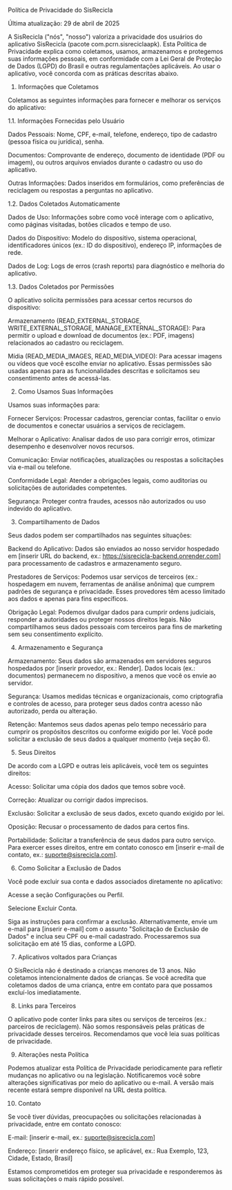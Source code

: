 Política de Privacidade do SisRecicla

Última atualização: 29 de abril de 2025

A SisRecicla ("nós", "nosso") valoriza a privacidade dos usuários do aplicativo SisRecicla (pacote com.pcrn.sisreciclaapk). Esta Política de Privacidade explica como coletamos, usamos, armazenamos e protegemos suas informações pessoais, em conformidade com a Lei Geral de Proteção de Dados (LGPD) do Brasil e outras regulamentações aplicáveis. Ao usar o aplicativo, você concorda com as práticas descritas abaixo.

1. Informações que Coletamos

Coletamos as seguintes informações para fornecer e melhorar os serviços do aplicativo:

1.1. Informações Fornecidas pelo Usuário





Dados Pessoais: Nome, CPF, e-mail, telefone, endereço, tipo de cadastro (pessoa física ou jurídica), senha.



Documentos: Comprovante de endereço, documento de identidade (PDF ou imagem), ou outros arquivos enviados durante o cadastro ou uso do aplicativo.



Outras Informações: Dados inseridos em formulários, como preferências de reciclagem ou respostas a perguntas no aplicativo.

1.2. Dados Coletados Automaticamente





Dados de Uso: Informações sobre como você interage com o aplicativo, como páginas visitadas, botões clicados e tempo de uso.



Dados do Dispositivo: Modelo do dispositivo, sistema operacional, identificadores únicos (ex.: ID do dispositivo), endereço IP, informações de rede.



Dados de Log: Logs de erros (crash reports) para diagnóstico e melhoria do aplicativo.

1.3. Dados Coletados por Permissões

O aplicativo solicita permissões para acessar certos recursos do dispositivo:





Armazenamento (READ_EXTERNAL_STORAGE, WRITE_EXTERNAL_STORAGE, MANAGE_EXTERNAL_STORAGE): Para permitir o upload e download de documentos (ex.: PDF, imagens) relacionados ao cadastro ou reciclagem.



Mídia (READ_MEDIA_IMAGES, READ_MEDIA_VIDEO): Para acessar imagens ou vídeos que você escolhe enviar no aplicativo. Essas permissões são usadas apenas para as funcionalidades descritas e solicitamos seu consentimento antes de acessá-las.

2. Como Usamos Suas Informações

Usamos suas informações para:





Fornecer Serviços: Processar cadastros, gerenciar contas, facilitar o envio de documentos e conectar usuários a serviços de reciclagem.



Melhorar o Aplicativo: Analisar dados de uso para corrigir erros, otimizar desempenho e desenvolver novos recursos.



Comunicação: Enviar notificações, atualizações ou respostas a solicitações via e-mail ou telefone.



Conformidade Legal: Atender a obrigações legais, como auditorias ou solicitações de autoridades competentes.



Segurança: Proteger contra fraudes, acessos não autorizados ou uso indevido do aplicativo.

3. Compartilhamento de Dados

Seus dados podem ser compartilhados nas seguintes situações:





Backend do Aplicativo: Dados são enviados ao nosso servidor hospedado em [inserir URL do backend, ex.: https://sisrecicla-backend.onrender.com] para processamento de cadastros e armazenamento seguro.



Prestadores de Serviços: Podemos usar serviços de terceiros (ex.: hospedagem em nuvem, ferramentas de análise anônima) que cumprem padrões de segurança e privacidade. Esses provedores têm acesso limitado aos dados e apenas para fins específicos.



Obrigação Legal: Podemos divulgar dados para cumprir ordens judiciais, responder a autoridades ou proteger nossos direitos legais. Não compartilhamos seus dados pessoais com terceiros para fins de marketing sem seu consentimento explícito.

4. Armazenamento e Segurança





Armazenamento: Seus dados são armazenados em servidores seguros hospedados por [inserir provedor, ex.: Render]. Dados locais (ex.: documentos) permanecem no dispositivo, a menos que você os envie ao servidor.



Segurança: Usamos medidas técnicas e organizacionais, como criptografia e controles de acesso, para proteger seus dados contra acesso não autorizado, perda ou alteração.



Retenção: Mantemos seus dados apenas pelo tempo necessário para cumprir os propósitos descritos ou conforme exigido por lei. Você pode solicitar a exclusão de seus dados a qualquer momento (veja seção 6).

5. Seus Direitos

De acordo com a LGPD e outras leis aplicáveis, você tem os seguintes direitos:





Acesso: Solicitar uma cópia dos dados que temos sobre você.



Correção: Atualizar ou corrigir dados imprecisos.



Exclusão: Solicitar a exclusão de seus dados, exceto quando exigido por lei.



Oposição: Recusar o processamento de dados para certos fins.



Portabilidade: Solicitar a transferência de seus dados para outro serviço. Para exercer esses direitos, entre em contato conosco em [inserir e-mail de contato, ex.: suporte@sisrecicla.com].

6. Como Solicitar a Exclusão de Dados

Você pode excluir sua conta e dados associados diretamente no aplicativo:





Acesse a seção Configurações ou Perfil.



Selecione Excluir Conta.



Siga as instruções para confirmar a exclusão. Alternativamente, envie um e-mail para [inserir e-mail] com o assunto "Solicitação de Exclusão de Dados" e inclua seu CPF ou e-mail cadastrado. Processaremos sua solicitação em até 15 dias, conforme a LGPD.

7. Aplicativos voltados para Crianças

O SisRecicla não é destinado a crianças menores de 13 anos. Não coletamos intencionalmente dados de crianças. Se você acredita que coletamos dados de uma criança, entre em contato para que possamos excluí-los imediatamente.

8. Links para Terceiros

O aplicativo pode conter links para sites ou serviços de terceiros (ex.: parceiros de reciclagem). Não somos responsáveis pelas práticas de privacidade desses terceiros. Recomendamos que você leia suas políticas de privacidade.

9. Alterações nesta Política

Podemos atualizar esta Política de Privacidade periodicamente para refletir mudanças no aplicativo ou na legislação. Notificaremos você sobre alterações significativas por meio do aplicativo ou e-mail. A versão mais recente estará sempre disponível na URL desta política.

10. Contato

Se você tiver dúvidas, preocupações ou solicitações relacionadas à privacidade, entre em contato conosco:





E-mail: [inserir e-mail, ex.: suporte@sisrecicla.com]



Endereço: [inserir endereço físico, se aplicável, ex.: Rua Exemplo, 123, Cidade, Estado, Brasil]

Estamos comprometidos em proteger sua privacidade e responderemos às suas solicitações o mais rápido possível.




